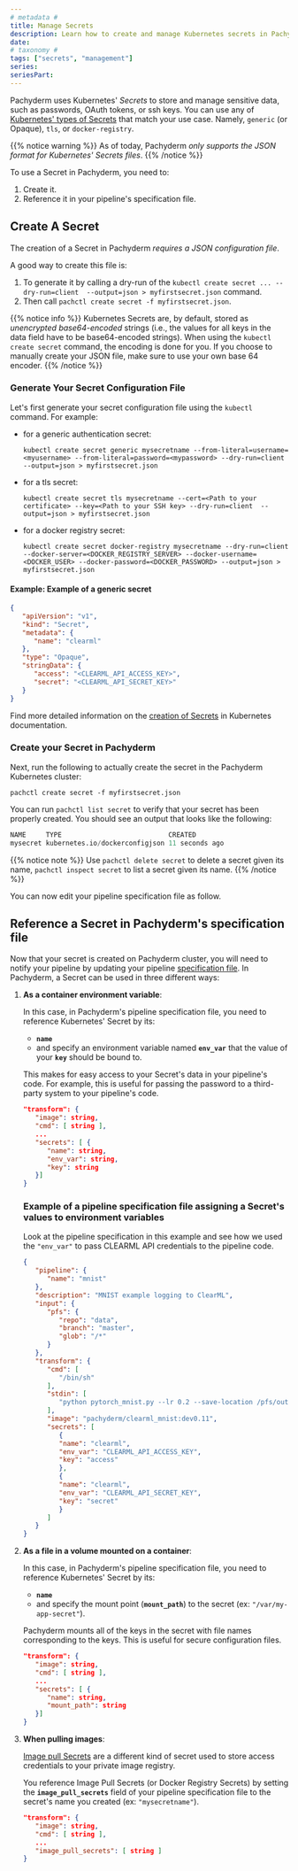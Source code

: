 ```yaml
---
# metadata # 
title: Manage Secrets
description: Learn how to create and manage Kubernetes secrets in Pachyderm.
date: 
# taxonomy #
tags: ["secrets", "management"]
series:
seriesPart:
---
```


Pachyderm uses Kubernetes' *Secrets* to store and manage sensitive data, such as passwords, OAuth tokens, or ssh keys. You can use any of [Kubernetes' types of Secrets](https://kubernetes.io/docs/concepts/configuration/secret/#secret-types) that match your use case. 
Namely, `generic` (or Opaque), `tls`, or `docker-registry`.

{{% notice warning %}} 
As of today, Pachyderm *only supports the JSON format for Kubernetes' Secrets files*.
{{% /notice %}}

To use a Secret in Pachyderm, you need to:

1. Create it.
1. Reference it in your pipeline's specification file.

## Create A Secret
The creation of a Secret in Pachyderm *requires a JSON configuration file*.

A good way to create this file is:

1. To generate it by calling a dry-run of the `kubectl create secret ... --dry-run=client  --output=json > myfirstsecret.json` command.
1. Then call `pachctl create secret -f myfirstsecret.json`.

{{% notice info %}} 
Kubernetes Secrets are, by default, stored as *unencrypted base64-encoded* strings (i.e., the values for all keys in the data field have to be base64-encoded strings). When using the `kubectl create secret` command, the encoding is done for you. If you choose to manually create your JSON file, make sure to use your own base 64 encoder.
{{% /notice %}}

### Generate Your Secret Configuration File
Let's first generate your secret configuration file using the `kubectl` command. For example:

- for a generic authentication secret:
   ```shell
   kubectl create secret generic mysecretname --from-literal=username=<myusername> --from-literal=password=<mypassword> --dry-run=client  --output=json > myfirstsecret.json
   ```
- for a tls secret:
   ```shell
   kubectl create secret tls mysecretname --cert=<Path to your certificate> --key=<Path to your SSH key> --dry-run=client  --output=json > myfirstsecret.json 
   ```
- for a docker registry secret:
   ```shell
   kubectl create secret docker-registry mysecretname --dry-run=client --docker-server=<DOCKER_REGISTRY_SERVER> --docker-username=<DOCKER_USER> --docker-password=<DOCKER_PASSWORD> --output=json > myfirstsecret.json
   ```

#### Example: Example of a generic secret
```json
{
   "apiVersion": "v1",
   "kind": "Secret",
   "metadata": {
      "name": "clearml"
   },
   "type": "Opaque",
   "stringData": {
      "access": "<CLEARML_API_ACCESS_KEY>",
      "secret": "<CLEARML_API_SECRET_KEY>"
   }
}
```

Find more detailed information on the [creation of Secrets](https://kubernetes.io/docs/tasks/configmap-secret/managing-secret-using-kubectl/) in Kubernetes documentation.

### Create your Secret in Pachyderm
Next, run the following to actually create the secret in the Pachyderm Kubernetes cluster:
```shell
pachctl create secret -f myfirstsecret.json 
```

You can run `pachctl list secret` to verify that your secret has been properly created.
You should see an output that looks like the following:

```s
NAME     TYPE                           CREATED        
mysecret kubernetes.io/dockerconfigjson 11 seconds ago 
```
{{% notice note %}} 
Use `pachctl delete secret` to delete a secret given its name,  `pachctl inspect secret` to list a secret given its name.
{{% /notice %}}

You can now edit your pipeline specification file as follow.

## Reference a Secret in Pachyderm's specification file
Now that your secret is created on Pachyderm cluster, you will need to notify your pipeline by updating your pipeline [specification file](https://docs.pachyderm.com/latest/reference/pipeline-spec/#manifest-format).
In Pachyderm, a Secret can be used in three different ways:

1. **As a container environment variable**:

   In this case, in Pachyderm's pipeline specification file, you need to reference Kubernetes' Secret by its:

   - **`name`**
   - and specify an environment variable named **`env_var`** that the value of your  **`key`** should be bound to. 

   This makes for easy access to your Secret's data in your pipeline's code. 
   For example, this is useful for passing the password to a third-party system to your pipeline's code.

   ```json
   "transform": {
      "image": string,
      "cmd": [ string ],
      ...
      "secrets": [ {
         "name": string,
         "env_var": string,
         "key": string
      }]
   }
   ```
    ### Example of a pipeline specification file assigning a Secret's values to environment variables

    Look at the pipeline specification in this example and see how we used the  `"env_var"` to pass CLEARML API credentials to the pipeline code.
    ```json
    {
       "pipeline": {
          "name": "mnist"
       },
       "description": "MNIST example logging to ClearML",
       "input": {
          "pfs": {
             "repo": "data",
             "branch": "master",
             "glob": "/*"
          }
       },
       "transform": {
          "cmd": [
             "/bin/sh"
          ],
          "stdin": [
             "python pytorch_mnist.py --lr 0.2 --save-location /pfs/out"
          ],
          "image": "pachyderm/clearml_mnist:dev0.11",
          "secrets": [
             {
             "name": "clearml",
             "env_var": "CLEARML_API_ACCESS_KEY",
             "key": "access"
             },
             {
             "name": "clearml",
             "env_var": "CLEARML_API_SECRET_KEY",
             "key": "secret"
             }
          ]
       }
    }
    ```


1. **As a file in a volume mounted on a container**:

   In this case, in Pachyderm's pipeline specification file, you need to reference Kubernetes' Secret by its:

   -  **`name`**
   - and specify the mount point (**`mount_path`**) to the secret (ex: `"/var/my-app-secret"`).

   Pachyderm mounts all of the keys in the secret with file names corresponding to the keys.
   This is useful for secure configuration files.

   ```json
   "transform": {
      "image": string,
      "cmd": [ string ],
      ...
      "secrets": [ {
         "name": string,
         "mount_path": string
      }]
   }
   ```

1. **When pulling images**:

   [Image pull Secrets](https://kubernetes.io/docs/concepts/containers/images/#specifying-imagepullsecrets-on-a-pod) are a different kind of secret used to store access credentials to your private image registry. 
   
   You reference Image Pull Secrets (or Docker Registry Secrets) by setting the **`image_pull_secrets`** field of your pipeline specification file to the secret's name you created (ex: `"mysecretname"`).

   ```JSON
   "transform": {
      "image": string,
      "cmd": [ string ],
      ...
      "image_pull_secrets": [ string ]
   }
   ```

